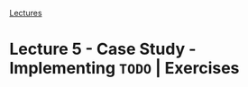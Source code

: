 [Lectures](../../README.md#school-lectures)

# Lecture 5 -  Case Study - Implementing `TODO` | Exercises
